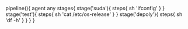 pipeline(){
    agent any
    stages{
        stage('suda'){
            steps{
                sh 'ifconfig'
            }
        }
        stage('test'){
            steps{
                sh 'cat /etc/os-release'
            }
        }
        stage('depoly'){
            steps{
                sh 'df -h'
            }
        }
    }
}
